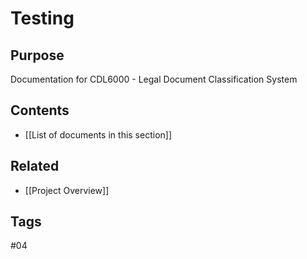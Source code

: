 # Testing

## Purpose
Documentation for CDL6000 - Legal Document Classification System

## Contents
- [[List of documents in this section]]

## Related
- [[Project Overview]]

## Tags
#04
